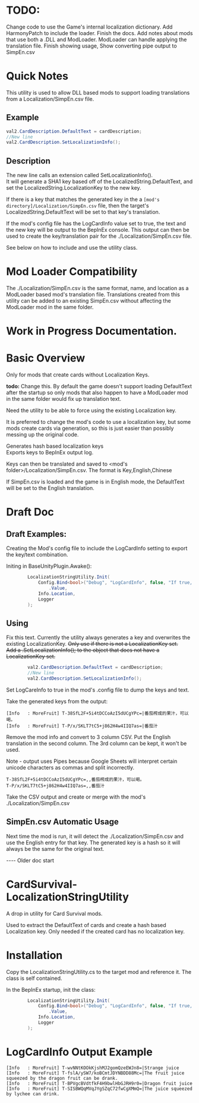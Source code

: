 
# **TODO:**
Change code to use the Game's internal localization dictionary.
	Add HarmonyPatch to include the loader.
Finish the docs.
Add notes about mods that use both a .DLL and ModLoader.  ModLoader can handle applying the translation file.
Finish showing usage, 
Show converting pipe output to SimpEn.csv

# Quick Notes

This utility is used to allow DLL based mods to support loading translations from a Localization/SimpEn.csv file.  

## Example
```csharp
val2.CardDescription.DefaultText = cardDescription;
//New line
val2.CardDescription.SetLocalizationInfo();
```

## Description
The new line calls an extension called SetLocalizationInfo().  
It will generate a SHA1 key based off of the LocalizedString.DefaultText, and set the LocalizedString.LocalizationKey to the new key.  

If there is a key that matches the generated key in the a ```[mod's directory]/Localization/SimpEn.csv``` file, then the target's LocalizedString.DefaultText will be set to that key's translation.

If the mod's config file has the LogCardInfo value set to true, the text and the new key will be output to the BepInEx console.  This output can then be used to create the key/translation pair for the ./Localization/SimpEn.csv file.  

See below on how to include and use the utility class.

# Mod Loader Compatibility
The ./Localization/SimpEn.csv is the same format, name, and location as a ModLoader based mod's translation file.  Translations created from this utility can be added to an existing SimpEn.csv without affecting the ModLoader mod in the same folder.


# **Work in Progress Documentation.**

# Basic Overview
Only for mods that create cards without Localization Keys.  

**todo:** Change this.  By default the game doesn't support loading DefaultText after the startup so only mods that also happen to have a ModLoader mod in the same folder would fix up translation text.

Need the utility to be able to force using the existing Localization key.

It is preferred to change the mod's code to use a localization key, but some mods create cards via generation, so this is just easier than possibly messing up the original code.

Generates hash based localization keys  
Exports keys to BepInEx output log.

Keys can then be translated and saved to <mod's folder>/Localization/SimpEn.csv.
The format is Key,English,Chinese

If SimpEn.csv is loaded and the game is in English mode, the DefaultText will be set to the English translation.

# Draft Doc
## Draft Examples:

Creating the Mod's config file to include the LogCardInfo setting to export the key/text combination.

Initing in BaseUnityPlugin.Awake():
```csharp
		LocalizationStringUtility.Init(
			Config.Bind<bool>("Debug", "LogCardInfo", false, "If true, will output the localization keys for the cards")
				.Value,
			Info.Location,
			Logger
		);
```

## Using

Fix this text.  Currently the utility always generates a key and overwrites the existing LocalizationKey.
~~Only use if there is not a LocalizationKey set.~~  
~~Add a .SetLocalizationInfo(); to the object that does not have a LocalizationKey set.~~

```csharp
		val2.CardDescription.DefaultText = cardDescription;
        //New line
		val2.CardDescription.SetLocalizationInfo();
```

Set LogCareInfo to true in the mod's .config file to dump the keys and text.

Take the generated keys from the output:

```
[Info   : MoreFruit] T-38SfL2F+5i4tDCCoAzI5dUCgYPc=|番茄榨成的果汁，可以喝。
[Info   : MoreFruit] T-P/x/SKLT7tC5+j862H4w4IIQ7as=|番茄汁
```

Remove the mod info and convert to 3 column CSV.
Put the English translation in the second column.
The 3rd column can be kept, it won't be used.

Note - output uses Pipes because Google Sheets will interpret certain unicode characters as commas and split incorrectly.
```
T-38SfL2F+5i4tDCCoAzI5dUCgYPc=,,番茄榨成的果汁，可以喝。
T-P/x/SKLT7tC5+j862H4w4IIQ7as=,,番茄汁
```

Take the CSV output and create or merge with the mod's ./Localization/SimpEn.csv

## SimpEn.csv Automatic Usage
Next time the mod is run, it will detect the ./Localization/SimpEn.csv and use the English entry for that key.
The generated key is a hash so it will always be the same for the original text.


---- Older doc start


# CardSurvival-LocalizationStringUtility

A drop in utility for Card Survival mods.

Used to extract the DefaultText of cards and create a hash based Localization key.
Only needed if the created card has no localization key.



# Installation
Copy the LocalizationStringUtility.cs to the target mod and reference it.  The class is self contained.

In the BepInEx startup, init the class:

```csharp
		LocalizationStringUtility.Init(
			Config.Bind<bool>("Debug", "LogCardInfo", false, "If true, will output the localization keys for the cards")
				.Value,
			Info.Location,
			Logger
		);
```


# LogCardInfo Output Example
```
[Info   : MoreFruit] T-wvNNtKOOkKjshMJ2gomQzeEWJn8=|Strange juice
[Info   : MoreFruit] T-fslA/ySW7/koBCmtJDYNBDD88Mc=|The fruit juice squeezed by the dragon fruit can be drank.
[Info   : MoreFruit] T-BPVgcBVdtfkF4H9bwlHbGJRH9r0=|Dragon fruit juice
[Info   : MoreFruit] T-SISBWQqMVqJYgSZqC72fwCgXMmQ=|The juice squeezed by lychee can drink.
```








